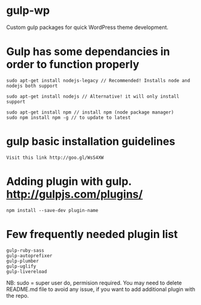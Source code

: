 # gulp-wp

Custom gulp packages for quick WordPress theme development.

# Gulp has some dependancies in order to function properly
    sudo apt-get install nodejs-legacy // Recommended! Installs node and nodejs both support

    sudo apt-get install nodejs // Alternative! it will only install support

    sudo apt-get install npm // install npm (node package manager)
    sudo npm install npm -g // to update to latest

# gulp basic installation guidelines
    Visit this link http://goo.gl/WsS4XW

# Adding plugin with gulp. http://gulpjs.com/plugins/
    npm install --save-dev plugin-name

# Few frequently needed plugin list 

    gulp-ruby-sass 
    gulp-autoprefixer
    gulp-plumber
    gulp-uglify
    gulp-livereload


NB: sudo = super user do, permision required. You may need to delete README.md file to avoid any issue, if you want to add additional plugin with the repo.